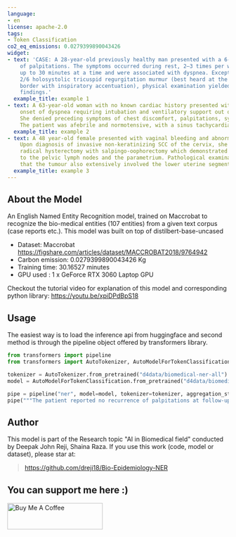 ```yaml
---
language:
- en
license: apache-2.0
tags:
- Token Classification
co2_eq_emissions: 0.0279399890043426
widget:
- text: 'CASE: A 28-year-old previously healthy man presented with a 6-week history
    of palpitations. The symptoms occurred during rest, 2–3 times per week, lasted
    up to 30 minutes at a time and were associated with dyspnea. Except for a grade
    2/6 holosystolic tricuspid regurgitation murmur (best heard at the left sternal
    border with inspiratory accentuation), physical examination yielded unremarkable
    findings.'
  example_title: example 1
- text: A 63-year-old woman with no known cardiac history presented with a sudden
    onset of dyspnea requiring intubation and ventilatory support out of hospital.
    She denied preceding symptoms of chest discomfort, palpitations, syncope or infection.
    The patient was afebrile and normotensive, with a sinus tachycardia of 140 beats/min.
  example_title: example 2
- text: A 48 year-old female presented with vaginal bleeding and abnormal Pap smears.
    Upon diagnosis of invasive non-keratinizing SCC of the cervix, she underwent a
    radical hysterectomy with salpingo-oophorectomy which demonstrated positive spread
    to the pelvic lymph nodes and the parametrium. Pathological examination revealed
    that the tumour also extensively involved the lower uterine segment.
  example_title: example 3
---
```


## About the Model
An English Named Entity Recognition model, trained on Maccrobat to recognize the bio-medical entities (107 entities) from a given text corpus (case reports etc.). This model was built on top of distilbert-base-uncased

- Dataset: Maccrobat https://figshare.com/articles/dataset/MACCROBAT2018/9764942
- Carbon emission: 0.0279399890043426 Kg
- Training time: 30.16527 minutes
- GPU used : 1 x GeForce RTX 3060 Laptop GPU

Checkout the tutorial video for explanation of this model and corresponding python library: https://youtu.be/xpiDPdBpS18

## Usage
The easiest way is to load the inference api from huggingface and second method is through the pipeline object offered by transformers library.
```python
from transformers import pipeline
from transformers import AutoTokenizer, AutoModelForTokenClassification

tokenizer = AutoTokenizer.from_pretrained("d4data/biomedical-ner-all")
model = AutoModelForTokenClassification.from_pretrained("d4data/biomedical-ner-all")

pipe = pipeline("ner", model=model, tokenizer=tokenizer, aggregation_strategy="simple") # pass device=0 if using gpu
pipe("""The patient reported no recurrence of palpitations at follow-up 6 months after the ablation.""")
```

## Author
This model is part of the Research topic "AI in Biomedical field" conducted by Deepak John Reji, Shaina Raza. If you use this work (code, model or dataset), please star at:
> https://github.com/dreji18/Bio-Epidemiology-NER

## You can support me here :)
<a href="https://www.buymeacoffee.com/deepakjohnreji" target="_blank"><img src="https://cdn.buymeacoffee.com/buttons/v2/default-yellow.png" alt="Buy Me A Coffee" style="height: 60px !important;width: 217px !important;" ></a>